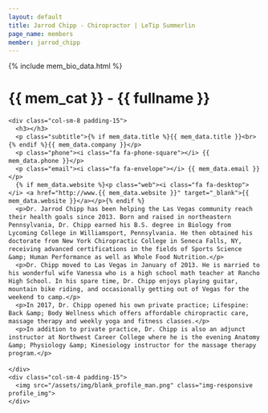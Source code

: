 ```yaml
---
layout: default
title: Jarrod Chipp - Chiropractor | LeTip Summerlin
page_name: members
member: jarrod_chipp
---
```

{% include mem_bio_data.html %}
<div class="container margin-b-30">
  <div class="wide_banner">
    <h1>{{ mem_cat }} - {{ fullname }}</h1>
  </div>

    <div class="col-sm-8 padding-15">
      <h3></h3>
      <p class="subtitle">{% if mem_data.title %}{{ mem_data.title }}<br>{% endif %}{{ mem_data.company }}</p>
      <p class="phone"><i class="fa fa-phone-square"></i> {{ mem_data.phone }}</p>
      <p class="email"><i class="fa fa-envelope"></i> {{ mem_data.email }}</p>
      {% if mem_data.website %}<p class="web"><i class="fa fa-desktop"></i> <a href="http://www.{{ mem_data.website }}" target="_blank">{{ mem_data.website }}</a></p>{% endif %}
      <p>Dr. Jarrod Chipp has been helping the Las Vegas community reach their health goals since 2013. Born and raised in northeastern Pennsylvania, Dr. Chipp earned his B.S. degree in Biology from Lycoming College in Williamsport, Pennsylvania. He then obtained his doctorate from New York Chiropractic College in Seneca Falls, NY, receiving advanced certifications in the fields of Sports Science &amp; Human Performance as well as Whole Food Nutrition.</p>
      <p>Dr. Chipp moved to Las Vegas in January of 2013. He is married to his wonderful wife Vanessa who is a high school math teacher at Rancho High School. In his spare time, Dr. Chipp enjoys playing guitar, mountain bike riding, and occasionally getting out of Vegas for the weekend to camp.</p>
      <p>In 2017, Dr. Chipp opened his own private practice; Lifespine: Back &amp; Body Wellness which offers affordable chiropractic care, massage therapy and weekly yoga and fitness classes.</p>
      <p>In addition to private practice, Dr. Chipp is also an adjunct instructor at Northwest Career College where he is the evening Anatomy &amp; Physiology &amp; Kinesiology instructor for the massage therapy program.</p>
      
    </div>
    <div class="col-sm-4 padding-15">
      <img src="/assets/img/blank_profile_man.png" class="img-responsive profile_img">
    </div>

</div>